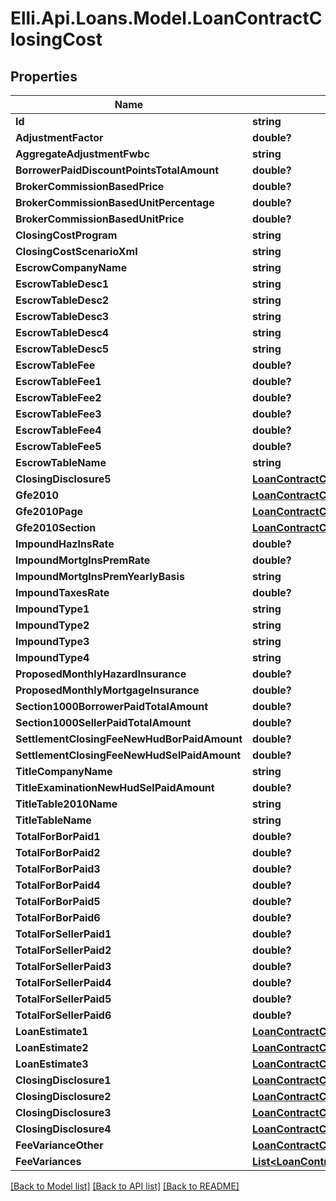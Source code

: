 # Elli.Api.Loans.Model.LoanContractClosingCost
## Properties

Name | Type | Description | Notes
------------ | ------------- | ------------- | -------------
**Id** | **string** |  | [optional] 
**AdjustmentFactor** | **double?** |  | [optional] 
**AggregateAdjustmentFwbc** | **string** |  | [optional] 
**BorrowerPaidDiscountPointsTotalAmount** | **double?** |  | [optional] 
**BrokerCommissionBasedPrice** | **double?** |  | [optional] 
**BrokerCommissionBasedUnitPercentage** | **double?** |  | [optional] 
**BrokerCommissionBasedUnitPrice** | **double?** |  | [optional] 
**ClosingCostProgram** | **string** |  | [optional] 
**ClosingCostScenarioXml** | **string** |  | [optional] 
**EscrowCompanyName** | **string** |  | [optional] 
**EscrowTableDesc1** | **string** |  | [optional] 
**EscrowTableDesc2** | **string** |  | [optional] 
**EscrowTableDesc3** | **string** |  | [optional] 
**EscrowTableDesc4** | **string** |  | [optional] 
**EscrowTableDesc5** | **string** |  | [optional] 
**EscrowTableFee** | **double?** |  | [optional] 
**EscrowTableFee1** | **double?** |  | [optional] 
**EscrowTableFee2** | **double?** |  | [optional] 
**EscrowTableFee3** | **double?** |  | [optional] 
**EscrowTableFee4** | **double?** |  | [optional] 
**EscrowTableFee5** | **double?** |  | [optional] 
**EscrowTableName** | **string** |  | [optional] 
**ClosingDisclosure5** | [**LoanContractClosingCostClosingDisclosure5**](LoanContractClosingCostClosingDisclosure5.md) |  | [optional] 
**Gfe2010** | [**LoanContractClosingCostGfe2010**](LoanContractClosingCostGfe2010.md) |  | [optional] 
**Gfe2010Page** | [**LoanContractClosingCostGfe2010Page**](LoanContractClosingCostGfe2010Page.md) |  | [optional] 
**Gfe2010Section** | [**LoanContractClosingCostGfe2010Section**](LoanContractClosingCostGfe2010Section.md) |  | [optional] 
**ImpoundHazInsRate** | **double?** |  | [optional] 
**ImpoundMortgInsPremRate** | **double?** |  | [optional] 
**ImpoundMortgInsPremYearlyBasis** | **string** |  | [optional] 
**ImpoundTaxesRate** | **double?** |  | [optional] 
**ImpoundType1** | **string** |  | [optional] 
**ImpoundType2** | **string** |  | [optional] 
**ImpoundType3** | **string** |  | [optional] 
**ImpoundType4** | **string** |  | [optional] 
**ProposedMonthlyHazardInsurance** | **double?** |  | [optional] 
**ProposedMonthlyMortgageInsurance** | **double?** |  | [optional] 
**Section1000BorrowerPaidTotalAmount** | **double?** |  | [optional] 
**Section1000SellerPaidTotalAmount** | **double?** |  | [optional] 
**SettlementClosingFeeNewHudBorPaidAmount** | **double?** |  | [optional] 
**SettlementClosingFeeNewHudSelPaidAmount** | **double?** |  | [optional] 
**TitleCompanyName** | **string** |  | [optional] 
**TitleExaminationNewHudSelPaidAmount** | **double?** |  | [optional] 
**TitleTable2010Name** | **string** |  | [optional] 
**TitleTableName** | **string** |  | [optional] 
**TotalForBorPaid1** | **double?** |  | [optional] 
**TotalForBorPaid2** | **double?** |  | [optional] 
**TotalForBorPaid3** | **double?** |  | [optional] 
**TotalForBorPaid4** | **double?** |  | [optional] 
**TotalForBorPaid5** | **double?** |  | [optional] 
**TotalForBorPaid6** | **double?** |  | [optional] 
**TotalForSellerPaid1** | **double?** |  | [optional] 
**TotalForSellerPaid2** | **double?** |  | [optional] 
**TotalForSellerPaid3** | **double?** |  | [optional] 
**TotalForSellerPaid4** | **double?** |  | [optional] 
**TotalForSellerPaid5** | **double?** |  | [optional] 
**TotalForSellerPaid6** | **double?** |  | [optional] 
**LoanEstimate1** | [**LoanContractClosingCostLoanEstimate1**](LoanContractClosingCostLoanEstimate1.md) |  | [optional] 
**LoanEstimate2** | [**LoanContractClosingCostLoanEstimate2**](LoanContractClosingCostLoanEstimate2.md) |  | [optional] 
**LoanEstimate3** | [**LoanContractClosingCostLoanEstimate3**](LoanContractClosingCostLoanEstimate3.md) |  | [optional] 
**ClosingDisclosure1** | [**LoanContractClosingCostClosingDisclosure1**](LoanContractClosingCostClosingDisclosure1.md) |  | [optional] 
**ClosingDisclosure2** | [**LoanContractClosingCostClosingDisclosure2**](LoanContractClosingCostClosingDisclosure2.md) |  | [optional] 
**ClosingDisclosure3** | [**LoanContractClosingCostClosingDisclosure3**](LoanContractClosingCostClosingDisclosure3.md) |  | [optional] 
**ClosingDisclosure4** | [**LoanContractClosingCostClosingDisclosure4**](LoanContractClosingCostClosingDisclosure4.md) |  | [optional] 
**FeeVarianceOther** | [**LoanContractClosingCostFeeVarianceOther**](LoanContractClosingCostFeeVarianceOther.md) |  | [optional] 
**FeeVariances** | [**List&lt;LoanContractClosingCostFeeVariances&gt;**](LoanContractClosingCostFeeVariances.md) |  | [optional] 

[[Back to Model list]](../README.md#documentation-for-models) [[Back to API list]](../README.md#documentation-for-api-endpoints) [[Back to README]](../README.md)


